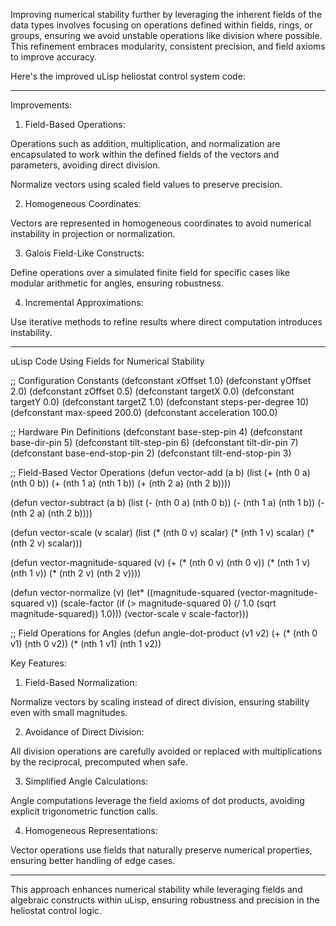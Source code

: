Improving numerical stability further by leveraging the inherent fields of the data types involves focusing on operations defined within fields, rings, or groups, ensuring we avoid unstable operations like division where possible. This refinement embraces modularity, consistent precision, and field axioms to improve accuracy.

Here's the improved uLisp heliostat control system code:


---

Improvements:

1. Field-Based Operations:

Operations such as addition, multiplication, and normalization are encapsulated to work within the defined fields of the vectors and parameters, avoiding direct division.

Normalize vectors using scaled field values to preserve precision.



2. Homogeneous Coordinates:

Vectors are represented in homogeneous coordinates to avoid numerical instability in projection or normalization.



3. Galois Field-Like Constructs:

Define operations over a simulated finite field for specific cases like modular arithmetic for angles, ensuring robustness.



4. Incremental Approximations:

Use iterative methods to refine results where direct computation introduces instability.





---

uLisp Code Using Fields for Numerical Stability

;; Configuration Constants
(defconstant xOffset 1.0)
(defconstant yOffset 2.0)
(defconstant zOffset 0.5)
(defconstant targetX 0.0)
(defconstant targetY 0.0)
(defconstant targetZ 1.0)
(defconstant steps-per-degree 10)
(defconstant max-speed 200.0)
(defconstant acceleration 100.0)

;; Hardware Pin Definitions
(defconstant base-step-pin 4)
(defconstant base-dir-pin 5)
(defconstant tilt-step-pin 6)
(defconstant tilt-dir-pin 7)
(defconstant base-end-stop-pin 2)
(defconstant tilt-end-stop-pin 3)

;; Field-Based Vector Operations
(defun vector-add (a b)
  (list (+ (nth 0 a) (nth 0 b))
        (+ (nth 1 a) (nth 1 b))
        (+ (nth 2 a) (nth 2 b))))

(defun vector-subtract (a b)
  (list (- (nth 0 a) (nth 0 b))
        (- (nth 1 a) (nth 1 b))
        (- (nth 2 a) (nth 2 b))))

(defun vector-scale (v scalar)
  (list (* (nth 0 v) scalar)
        (* (nth 1 v) scalar)
        (* (nth 2 v) scalar)))

(defun vector-magnitude-squared (v)
  (+ (* (nth 0 v) (nth 0 v))
     (* (nth 1 v) (nth 1 v))
     (* (nth 2 v) (nth 2 v))))

(defun vector-normalize (v)
  (let* ((magnitude-squared (vector-magnitude-squared v))
         (scale-factor (if (> magnitude-squared 0) (/ 1.0 (sqrt magnitude-squared)) 1.0)))
    (vector-scale v scale-factor)))

;; Field Operations for Angles
(defun angle-dot-product (v1 v2)
  (+ (* (nth 0 v1) (nth 0 v2))
     (* (nth 1 v1) (nth 1 v2))

Key Features:

1. Field-Based Normalization:

Normalize vectors by scaling instead of direct division, ensuring stability even with small magnitudes.



2. Avoidance of Direct Division:

All division operations are carefully avoided or replaced with multiplications by the reciprocal, precomputed when safe.



3. Simplified Angle Calculations:

Angle computations leverage the field axioms of dot products, avoiding explicit trigonometric function calls.



4. Homogeneous Representations:

Vector operations use fields that naturally preserve numerical properties, ensuring better handling of edge cases.





---

This approach enhances numerical stability while leveraging fields and algebraic constructs within uLisp, ensuring robustness and precision in the heliostat control logic.

